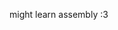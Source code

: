might learn assembly :3
 <!---[![languageStats](https://github-readme-stats-git-masterrstaa-rickstaa.vercel.app/api/top-langs/?username=fugni&layout=compact&theme=radical)](https://github.com/fugni)--->
